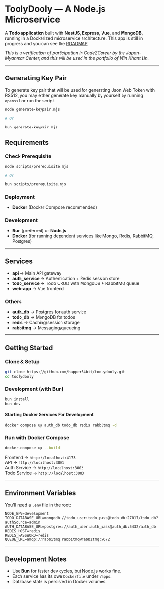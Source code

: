 # ToolyDooly — A Node.js Microservice  

A **Todo application** built with **NestJS**, **Express**, **Vue**, and **MongoDB**, running in a Dockerized microservice architecture. This app is still in progress and you can see the [ROADMAP](./ROADMAP.md)

*This is a verification of participation in Code2Career by the Japan-Myanmar Center, and this will be used in the portfolio of Win Khant Lin.*

---

## Generating Key Pair

To generate key pair that will be used for generating Json Web Token with RS512, you may either generate key manually by yourself by running `openssl` or run the script.

```sh
node generate-keypair.mjs

# Or

bun generate-keypair.mjs
```

## Requirements  

### Check Prerequisite

```sh
node scripts/prerequisite.mjs

# Or

bun scripts/prerequisite.mjs
```

### Deployment  
- **Docker** (Docker Compose recommended)  

### Development  
- **Bun** (preferred) or **Node.js**  
- **Docker** (for running dependent services like Mongo, Redis, RabbitMQ, Postgres)  

---

## Services  

- **api** → Main API gateway  
- **auth_service** → Authentication + Redis session store  
- **todo_service** → Todo CRUD with MongoDB + RabbitMQ queue  
- **web-app** → Vue frontend  

### Others

- **auth_db** → Postgres for auth service  
- **todo_db** → MongoDB for todos  
- **redis** → Caching/session storage  
- **rabbitmq** → Messaging/queueing  

---

## Getting Started  

### Clone & Setup  
```bash
git clone https://github.com/happer64bit/toolydooly.git
cd toolydooly
```

### Development (with Bun)  
```bash
bun install
bun dev
```

#### Starting Docker Services For Development
```bash
docker compose up auth_db todo_db redis rabbitmq -d
```

### Run with Docker Compose  
```bash
docker-compose up --build
```

Frontend → `http://localhost:4173`  
API → `http://localhost:3001`  
Auth Service → `http://localhost:3002`  
Todo Service → `http://localhost:3003`  

---

## Environment Variables  

You’ll need a `.env` file in the root:  

```env
NODE_ENV=development
TODO_DATABASE_URL=mongodb://todo_user:todo_pass@todo_db:27017/todo_db?authSource=admin
AUTH_DATABASE_URL=postgres://auth_user:auth_pass@auth_db:5432/auth_db
REDIS_HOST=redis
REDIS_PASSWORD=redis
QUEUE_URL=amqp://rabbitmq:rabbitmq@rabbitmq:5672
```

---

## Development Notes  
- Use **Bun** for faster dev cycles, but Node.js works fine.  
- Each service has its own `Dockerfile` under `/apps`.  
- Database state is persisted in Docker volumes.
